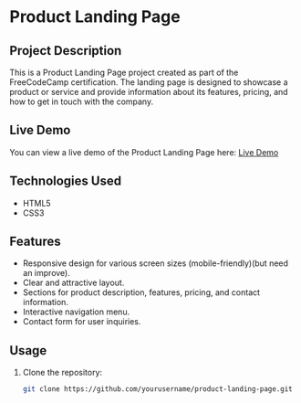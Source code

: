 # Product Landing Page

## Project Description

This is a Product Landing Page project created as part of the FreeCodeCamp certification. The landing page is designed to showcase a product or service and provide information about its features, pricing, and how to get in touch with the company.

## Live Demo

You can view a live demo of the Product Landing Page here: [Live Demo](https://codepen.io/Chouikhi-abdallah/pen/abPyGbO)

## Technologies Used

- HTML5
- CSS3

## Features

- Responsive design for various screen sizes (mobile-friendly)(but need an improve).
- Clear and attractive layout.
- Sections for product description, features, pricing, and contact information.
- Interactive navigation menu.
- Contact form for user inquiries.

## Usage

1. Clone the repository:

   ```bash
   git clone https://github.com/yourusername/product-landing-page.git
